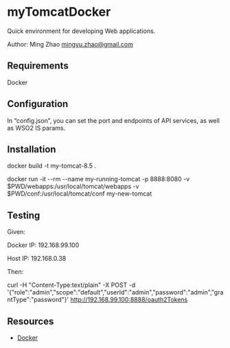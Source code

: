 myTomcatDocker
======================
Quick environment for developing Web applications.

Author: Ming Zhao mingyu.zhao@gmail.com

Requirements
------------
Docker

Configuration
---------------
In “config.json”, you can set the port and endpoints of API services, as well as WSO2 IS params.

Installation
------------
docker build -t my-tomcat-8.5 . 

docker run -it --rm --name my-running-tomcat -p 8888:8080 -v $PWD/webapps:/usr/local/tomcat/webapps -v $PWD/conf:/usr/local/tomcat/conf my-new-tomcat


Testing
-----------
Given:

Docker IP: 192.168.99.100 

Host IP:  192.168.0.38


Then:

curl -H "Content-Type:text/plain" -X POST -d '{"role":"admin","scope":"default","userId":"admin","password":"admin","grantType":"password"}' http://192.168.99.100:8888/oauth2Tokens


Resources
---------
* [Docker](http://www.docker.com)


